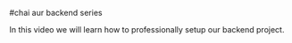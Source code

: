 #chai aur backend series

In this video we will learn how to professionally setup our backend project.